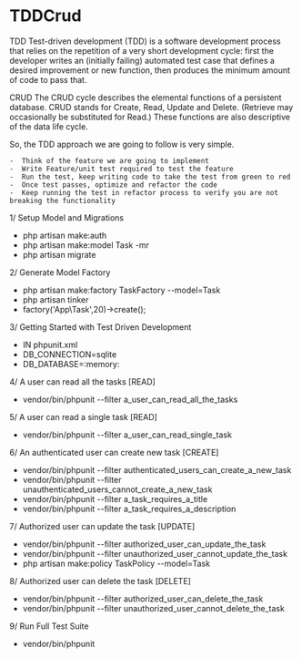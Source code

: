 # TDDCrud

TDD Test-driven development (TDD) is a software development process that relies on the repetition of a very short development cycle: first the developer writes an (initially failing) automated test case that defines a desired improvement or new function, then produces the minimum amount of code to pass that.

CRUD The CRUD cycle describes the elemental functions of a persistent database. CRUD stands for Create, Read, Update and Delete. (Retrieve may occasionally be substituted for Read.) These functions are also descriptive of the data life cycle.

So, the TDD approach we are going to follow is very simple.

    -  Think of the feature we are going to implement
    -  Write Feature/unit test required to test the feature
    -  Run the test, keep writing code to take the test from green to red
    -  Once test passes, optimize and refactor the code
    -  Keep running the test in refactor process to verify you are not breaking the functionality


1/ Setup Model and Migrations
* php artisan make:auth
* php artisan make:model Task -mr
* php artisan migrate

2/ Generate Model Factory
* php artisan make:factory TaskFactory --model=Task
* php artisan tinker
* factory('App\Task',20)->create();

3/ Getting Started with Test Driven Development
* IN phpunit.xml    
* DB_CONNECTION=sqlite
* DB_DATABASE=:memory:

4/ A user can read all the tasks [READ]
* vendor/bin/phpunit --filter a_user_can_read_all_the_tasks

5/ A user can read a single task [READ]
* vendor/bin/phpunit --filter a_user_can_read_single_task

6/ An authenticated user can create new task [CREATE]
* vendor/bin/phpunit --filter authenticated_users_can_create_a_new_task
* vendor/bin/phpunit --filter unauthenticated_users_cannot_create_a_new_task
* vendor/bin/phpunit --filter a_task_requires_a_title
* vendor/bin/phpunit --filter a_task_requires_a_description

7/ Authorized user can update the task [UPDATE]
* vendor/bin/phpunit --filter authorized_user_can_update_the_task
* vendor/bin/phpunit --filter unauthorized_user_cannot_update_the_task
* php artisan make:policy TaskPolicy --model=Task

8/ Authorized user can delete the task [DELETE]
* vendor/bin/phpunit --filter authorized_user_can_delete_the_task
* vendor/bin/phpunit --filter unauthorized_user_cannot_delete_the_task

9/ Run Full Test Suite
* vendor/bin/phpunit
